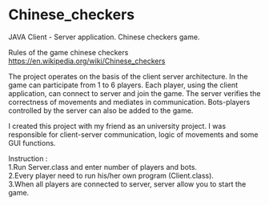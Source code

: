 # Chinese_checkers
JAVA Client - Server application. Chinese checkers game.

Rules of the game chinese checkers https://en.wikipedia.org/wiki/Chinese_checkers

The project operates on the basis of the client server architecture. In the game can participate from 1 to 6 players. Each player, using the client application, can connect to server and join the game. The server verifies the correctness of movements and mediates in communication. Bots-players controlled by the server can also be added to the game.

I created this project with my friend as an university project. I was responsible for client-server communication, logic of movements and some GUI functions.

Instruction :<br/>
1.Run Server.class and enter number of players and bots.<br/>
2.Every player need to run his/her own program (Client.class).<br/>
3.When all players are connected to server, server allow you to start the game.
